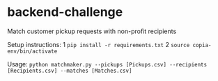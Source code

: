 # backend-challenge
Match customer pickup requests with non-profit recipients

Setup instructions:
  1 `pip install -r requirements.txt`
  2 `source copia-env/bin/activate`

Usage:
`python matchmaker.py --pickups [Pickups.csv] --recipients [Recipients.csv] --matches [Matches.csv]`


